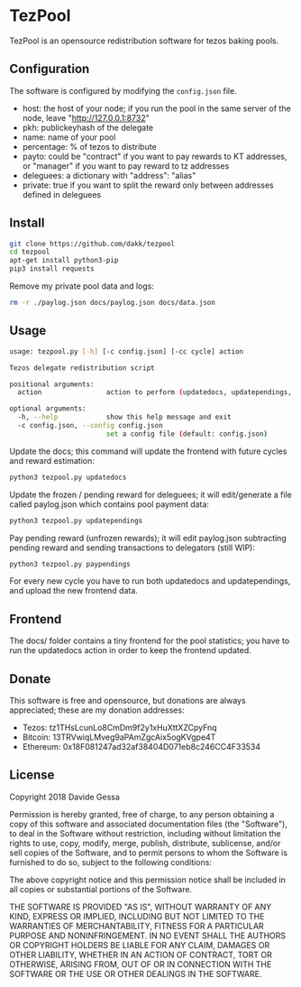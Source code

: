 # TezPool
TezPool is an opensource redistribution software for tezos baking pools.


## Configuration
The software is configured by modifying the ```config.json``` file.

- host: the host of your node; if you run the pool in the same server of the node, leave "http://127.0.0.1:8732"
- pkh: publickeyhash of the delegate
- name: name of your pool
- percentage: % of tezos to distribute
- payto: could be "contract" if you want to pay rewards to KT addresses, or "manager" if you want to pay reward to tz addresses
- deleguees: a dictionary with "address": "alias"
- private: true if you want to split the reward only between addresses defined in deleguees

## Install

```bash
git clone https://github.com/dakk/tezpool
cd tezpool
apt-get install python3-pip
pip3 install requests
```

Remove my private pool data and logs:

```bash
rm -r ./paylog.json docs/paylog.json docs/data.json
```

## Usage

```bash
usage: tezpool.py [-h] [-c config.json] [-cc cycle] action

Tezos delegate redistribution script

positional arguments:
  action                action to perform (updatedocs, updatependings, paypendings)

optional arguments:
  -h, --help            show this help message and exit
  -c config.json, --config config.json
                        set a config file (default: config.json)
```


Update the docs; this command will update the frontend with future cycles and reward estimation:

```bash
python3 tezpool.py updatedocs
```

Update the frozen / pending reward for deleguees; it will edit/generate a file called paylog.json which
contains pool payment data:

```bash
python3 tezpool.py updatependings
```

Pay pending reward (unfrozen rewards); it will edit paylog.json subtracting pending reward and sending transactions
to delegators (still WIP):

```bash
python3 tezpool.py paypendings
```

For every new cycle you have to run both updatedocs and updatependings, and upload the new frontend data.


## Frontend
The docs/ folder contains a tiny frontend for the pool statistics; you have to run the updatedocs action in order to keep the frontend updated.


## Donate
This software is free and opensource, but donations are always appreciated;
these are my donation addresses:
- Tezos: tz1THsLcunLo8CmDm9f2y1xHuXttXZCpyFnq
- Bitcoin: 13TRVwiqLMveg9aPAmZgcAix5ogKVgpe4T
- Ethereum: 0x18F081247ad32af38404D071eb8c246CC4F33534

## License
Copyright 2018 Davide Gessa

Permission is hereby granted, free of charge, to any person obtaining a 
copy of this software and associated documentation files (the 
"Software"), to deal in the Software without restriction, including 
without limitation the rights to use, copy, modify, merge, publish, 
distribute, sublicense, and/or sell copies of the Software, and to 
permit persons to whom the Software is furnished to do so, subject to 
the following conditions:

The above copyright notice and this permission notice shall be included 
in all copies or substantial portions of the Software.

THE SOFTWARE IS PROVIDED "AS IS", WITHOUT WARRANTY OF ANY KIND, EXPRESS 
OR IMPLIED, INCLUDING BUT NOT LIMITED TO THE WARRANTIES OF 
MERCHANTABILITY, FITNESS FOR A PARTICULAR PURPOSE AND NONINFRINGEMENT. 
IN NO EVENT SHALL THE AUTHORS OR COPYRIGHT HOLDERS BE LIABLE FOR ANY 
CLAIM, DAMAGES OR OTHER LIABILITY, WHETHER IN AN ACTION OF CONTRACT, 
TORT OR OTHERWISE, ARISING FROM, OUT OF OR IN CONNECTION WITH THE 
SOFTWARE OR THE USE OR OTHER DEALINGS IN THE SOFTWARE.

